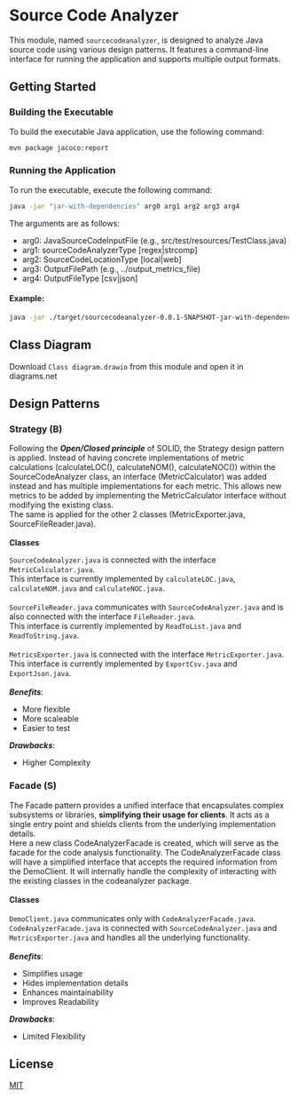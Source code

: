 # Source Code Analyzer

This module, named `sourcecodeanalyzer`, is designed to analyze Java source code using various design patterns. It features a command-line interface for running the application and supports multiple output formats.

## Getting Started

### Building the Executable

To build the executable Java application, use the following command:

```bash
mvn package jacoco:report
```

### Running the Application

To run the executable, execute the following command:

```bash
java -jar "jar-with-dependencies" arg0 arg1 arg2 arg3 arg4
```

The arguments are as follows:

<ul>
    <li>arg0: JavaSourceCodeInputFile (e.g., src/test/resources/TestClass.java)</li>
    <li>arg1: sourceCodeAnalyzerType [regex|strcomp]</li>
    <li>arg2: SourceCodeLocationType [local|web]</li>
    <li>arg3: OutputFilePath (e.g., ../output_metrics_file)</li>
    <li>arg4: OutputFileType [csv|json]</li>
</ul>

#### Example:

```bash
java -jar ./target/sourcecodeanalyzer-0.0.1-SNAPSHOT-jar-with-dependencies.jar ./src/test/resources/TestClass.java regex local metrics_results csv
```

## Class Diagram

Download `Class diagram.drawio` from this module and open it in diagrams.net

## Design Patterns

### Strategy (B)

Following the ***Open/Closed principle*** of SOLID, the Strategy design pattern is applied. Instead of having concrete implementations of metric calculations (calculateLOC(), calculateNOM(), calculateNOC()) within the SourceCodeAnalyzer class, an interface (MetricCalculator) was added instead and has multiple implementations for each metric. This allows new metrics to be added by implementing the MetricCalculator interface without modifying the existing class.
<br>The same is applied for the other 2 classes (MetricExporter.java, SourceFileReader.java).<br><br>
<b>Classes</b>


`SourceCodeAnalyzer.java` is connected with the interface `MetricCalculator.java`.<br>
This interface is currently implemented by `calculateLOC.java`, `calculateNOM.java` and `calculateNOC.java`.
<br><br>
`SourceFileReader.java` communicates with `SourceCodeAnalyzer.java` and is also connected with the interface `FileReader.java`.
<br>This interface is currently implemented by `ReadToList.java` and `ReadToString.java`.
<br><br>
`MetricsExporter.java` is connected with the interface `MetricExporter.java`.
<br>This interface is currently implemented by `ExportCsv.java` and `ExportJson.java`.
<br>
<br>
***Benefits***:
<ul>
    <li>More flexible</li>
    <li>More scaleable</li>
    <li>Easier to test</li>
</ul>

***Drawbacks***:
<ul>
    <li>Higher Complexity</li>

</ul>

### Facade (S)


The Facade pattern provides a unified interface that encapsulates complex subsystems or libraries, <b>simplifying their usage for clients</b>. It acts as a single entry point and shields clients from the underlying implementation details. <br>
Here a new class CodeAnalyzerFacade is created, which will serve as the facade for the code analysis functionality. The CodeAnalyzerFacade class will have a simplified interface that accepts the required information from the DemoClient. It will internally handle the complexity of interacting with the existing classes in the codeanalyzer package.
<br><br>
<b>Classes</b>
<br>
<br>`DemoClient.java` communicates only with `CodeAnalyzerFacade.java`.<br>
`CodeAnalyzerFacade.java` is connected with `SourceCodeAnalyzer.java` and `MetricsExporter.java` and handles all the underlying functionality.
<br>
<br>
***Benefits***:
<ul>
    <li>Simplifies usage</li>
    <li>Hides implementation details</li>
    <li>Enhances maintainability</li>
    <li>Improves Readability</li>
</ul>

***Drawbacks***:
<ul>
    <li>Limited Flexibility</li>

</ul>

## License

[MIT](../LICENSE.md)

